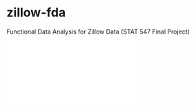 # zillow-fda
Functional Data Analysis for Zillow Data (STAT 547 Final Project)

![Psoter](poster.pdf)

